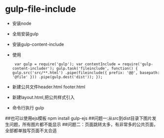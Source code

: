 # gulp-file-include
* 安装node
* 全局安装gulp
* 安装gulp-content-include
* 使用 

    ` 
    var gulp = require('gulp');
    var contentInclude = require('gulp-content-includer');
    gulp.task('fileinclude', function() {
         gulp.src('src/**.html')
            .pipe(fileinclude({
              prefix: '@@',
              basepath: '@file'
            }))
        .pipe(gulp.dest('dist'));
    });
    `
* 新建公共文件header.html footer.html
* 新建layout.html,把公共样式引入
* 命令行执行 gulp

 ##也可以使用ejs模板 npm install gulp-ejs
 ##问题一:从src到dist目录下图片发生问题，所有图片都不能显示
 ##问题二：页面跳转太多，有非常多的公共页面，全部都单独写页面不太合适
